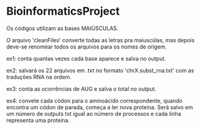 # BioinformaticsProject
Os códigos utilizam as bases MAIÚSCULAS. 

O arquivo 'cleanFiles' converte todas as letras pra maiuscúlas, mas depois deve-se renomear todos os arquivos para os nomes de origem. 

ex1: conta quantas vezes cada base aparece e salva no output.

ex2: salvará os 22 arquivos em .txt no formato 'chrX.subst_rna.txt' com as traduções RNA na ordem.

ex3: conta as ocorrências de AUG e salva o total no output.

ex4: convete cada códon para o aminoácido correspondente, quando encontra um códon de parada, começa a ler nova proteina. Será salvo em um número de outputs txt igual ao número de processos e cada linha representa uma proteína. 
